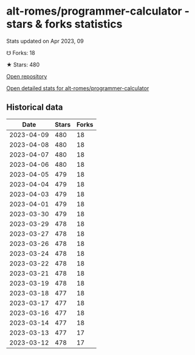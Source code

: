 # alt-romes/programmer-calculator - stars & forks statistics

Stats updated on Apr 2023, 09

☋ Forks: 18

★ Stars: 480

[Open repository](https://github.com/alt-romes/programmer-calculator)

[Open detailed stats for alt-romes/programmer-calculator](https://reviewgithub.com/rep/alt-romes/programmer-calculator)

## Historical data
| Date | Stars | Forks |
|------|-------|-------|
| 2023-04-09 | 480 | 18 | 
| 2023-04-08 | 480 | 18 | 
| 2023-04-07 | 480 | 18 | 
| 2023-04-06 | 480 | 18 | 
| 2023-04-05 | 479 | 18 | 
| 2023-04-04 | 479 | 18 | 
| 2023-04-03 | 479 | 18 | 
| 2023-04-01 | 479 | 18 | 
| 2023-03-30 | 479 | 18 | 
| 2023-03-29 | 478 | 18 | 
| 2023-03-27 | 478 | 18 | 
| 2023-03-26 | 478 | 18 | 
| 2023-03-24 | 478 | 18 | 
| 2023-03-22 | 478 | 18 | 
| 2023-03-21 | 478 | 18 | 
| 2023-03-19 | 478 | 18 | 
| 2023-03-18 | 477 | 18 | 
| 2023-03-17 | 477 | 18 | 
| 2023-03-16 | 477 | 18 | 
| 2023-03-14 | 477 | 18 | 
| 2023-03-13 | 477 | 17 | 
| 2023-03-12 | 478 | 17 | 

